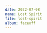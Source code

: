 ```yaml
---
date: 2022-07-08
name: Lost Spirit
file: lost-spirit
album: faceoff
---
```


<!-- Bardzo emocjonalny utwór powstały w okresie refleksji. Nawet z całą jego ekspresyjnością, obawiam się, że bas w 0:53 jest odrobinę zbyt mocny, lecz nie mogłem z tym nic zrobić. -->
